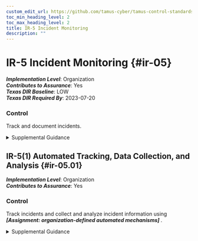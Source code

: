 ```yaml
---
custom_edit_url: https://github.com/tamus-cyber/tamus-control-standards/tree/main/content/tamus.edu/TAMUS_profile.xml
toc_min_heading_level: 2
toc_max_heading_level: 2
title: IR-5 Incident Monitoring
description: ""
---
```


# IR-5 Incident Monitoring {#ir-05}

_**Implementation Level**_: Organization\
_**Contributes to Assurance**_: Yes\
_**Texas DIR Baseline**_: LOW\
_**Texas DIR Required By**_: 2023-07-20

### Control

Track and document incidents.


<details><summary>Supplemental Guidance</summary>Documenting incidents includes maintaining records about each incident, the status of the incident, and other pertinent information necessary for forensics as well as evaluating incident details, trends, and handling. Incident information can be obtained from a variety of sources, including network monitoring, incident reports, incident response teams, user complaints, supply chain partners, audit monitoring, physical access monitoring, and user and administrator reports. [IR-4](/catalog/ir/ir-04#ir-04) provides information on the types of incidents that are appropriate for monitoring.</details>


## IR-5(1) Automated Tracking, Data Collection, and Analysis {#ir-05.01}

_**Implementation Level**_: Organization\
_**Contributes to Assurance**_: Yes

### Control

Track incidents and collect and analyze incident information using <strong title="ir-5.1_prm_1"> <em>[Assignment: organization-defined automated mechanisms]</em> </strong>.


<details><summary>Supplemental Guidance</summary>Automated mechanisms for tracking incidents and collecting and analyzing incident information include Computer Incident Response Centers or other electronic databases of incidents and network monitoring devices.</details>
